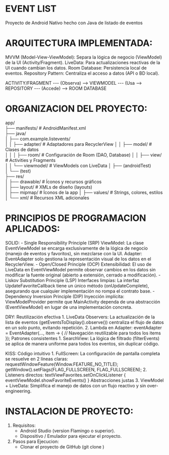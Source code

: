 # EVENT LIST
Proyecto de Android Nativo hecho con Java de listado de eventos

# ARQUITECTURA IMPLEMENTADA:
  MVVM (Model-View-ViewModel): Separa la lógica de negocio (ViewModel) de la UI (Activity/Fragment).
  LiveData: Para actualizaciones reactivas de la UI cuando cambian los datos.
  Room Database: Persistencia local de eventos.
  Repository Pattern: Centraliza el acceso a datos (API o BD local).

  ACTIVITY/FRAGMENT --- (Observa) --> VIEWMODEL --- (Usa --> REPOSITORY --- (Accede) --> ROOM DATABASE

# ORGANIZACION DEL PROYECTO:
  app/  
  ├── manifests/              # AndroidManifest.xml  
  ├── java/  
  │   ├── com.example.listevents/  
  │   │   ├── adapter/        # Adaptadores para RecyclerView
  │   │   ├── model/          # Clases de datos  
  │   │   │   ├── room/       # Configuración de Room (DAO, Database)
  │   │   ├── view/           # Activities y Fragments  
  │   │   └── viewmodel/      # ViewModels con LiveData
  │   ├── (androidTest)       
  │   └── (test)               
  ├── res/  
  │   ├── drawable/           # Íconos y recursos gráficos  
  │   ├── layout/             # XMLs de diseño (layouts)  
  │   ├── mipmap/             # Íconos de la app 
  │   ├── values/             # Strings, colores, estilos
  │   └── xml/                # Recursos XML adicionales

# PRINCIPIOS DE PROGRAMACION APLICADOS:
  SOLID:
    - Single Responsibility Principle (SRP)
      ViewModel: La clase EventViewModel se encarga exclusivamente de la lógica de negocio (manejo de eventos y favoritos), sin mezclarse con la UI.
      Adapter: EventAdapter solo gestiona la representación visual de los datos en el RecyclerView.
    - Open/Closed Principle (OCP)
      Extensibilidad: El uso de LiveData en EventViewModel permite observar cambios en los datos sin modificar la fuente original (abierto a extensión, cerrado a modificación).
    - Liskov Substitution Principle (LSP)
      Interfaces limpias: La interfaz UpdateFavoriteCallback tiene un único método (onUpdateComplete), asegurando que cualquier implementación no rompa el contrato base.
    - Dependency Inversion Principle (DIP)
      Inyección implícita: ViewModelProvider permite que MainActivity dependa de una abstracción (EventViewModel) en lugar de una implementación concreta.
  
  DRY:
  Reutilización efectiva
    1. LiveData Observers: La actualización de la lista de eventos (getEventsToDisplay().observe()) centraliza el flujo de datos en un solo punto, evitando repetición.
    2. Lambda en Adapter:
    eventAdapter = EventAdapter(..., item -> { 
      // Navegación reutilizable para todos los items 
    });
  Patrones consistentes
    1. SearchView: La lógica de filtrado (filterEvents) se aplica de manera uniforme para todos los eventos, sin duplicar código.

  KISS:
    Código intuitivo
      1. FullScreen: La configuración de pantalla completa se resuelve en 2 líneas claras:
      requestWindowFeature(Window.FEATURE_NO_TITLE);
      getWindow().setFlags(FLAG_FULLSCREEN, FLAG_FULLSCREEN);
      2. Listeners directos:
      textViewFavorites.setOnClickListener { eventViewModel.showFavoriteEvents() }
      Abstracciones justas
      3. ViewModel + LiveData: Simplifica el manejo de datos con un flujo reactivo y sin over-engineering.
      
# INSTALACION DE PROYECTO:
  1. Requisitos:
     - Android Studio (version Flamingo o superior).
     - Dispositivo / Emulador para ejecutar el proyecto.
  2. Pasos para Ejecucion:
     - Clonar el proyecto de GitHub (git clone )
     
